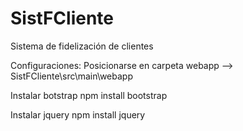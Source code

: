 # SistFCliente
Sistema de fidelización de clientes

Configuraciones:
Posicionarse en carpeta webapp --> SistFCliente\src\main\webapp

Instalar botstrap
npm install bootstrap

Instalar jquery
npm install jquery





